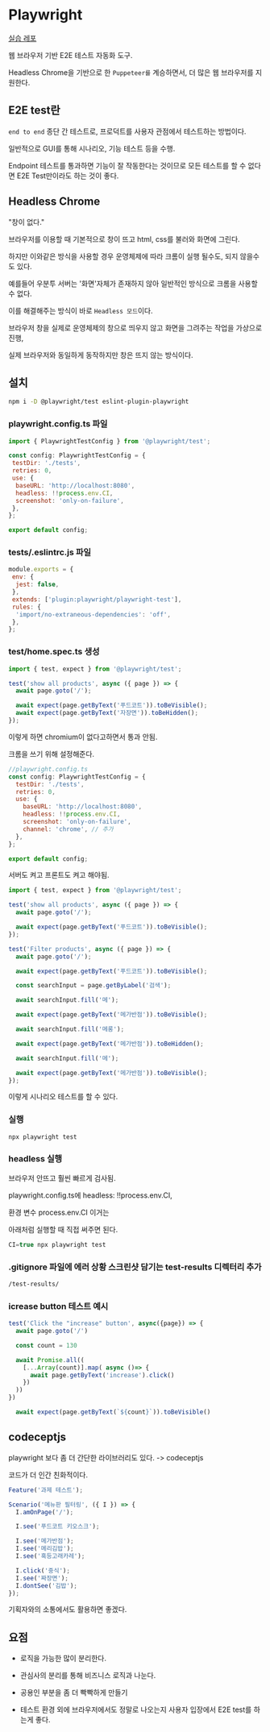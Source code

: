 # Playwright

[실습 레포](https://github.com/heyho00/frontend-survival-week04/tree/playwright)

웹 브라우저 기반 E2E 테스트 자동화 도구.

Headless Chrome을 기반으로 한 `Puppeteer를` 계승하면서, 더 많은 웹 브라우저를 지원한다.

## E2E test란

`end to end` 종단 간 테스트로, 프로덕트를 사용자 관점에서 테스트하는 방법이다.

일반적으로 GUI를 통해 시나리오, 기능 테스트 등을 수행.

Endpoint 테스트를 통과하면 기능이 잘 작동한다는 것이므로 모든 테스트를 할 수 없다면 E2E Test만이라도 하는 것이 좋다.

## Headless Chrome

"창이 없다."

브라우저를 이용할 때 기본적으로 창이 뜨고 html, css를 불러와 화면에 그린다.

하지만 이와같은 방식을 사용할 경우 운영체제에 따라 크롬이 실행 될수도, 되지 않을수도 있다.

예를들어 우분투 서버는 '화면'자체가 존재하지 않아 일반적인 방식으로 크롬을 사용할 수 없다.

이를 해결해주는 방식이 바로 `Headless 모드`이다.

브라우저 창을 실제로 운영체제의 창으로 띄우지 않고 화면을 그려주는 작업을 가상으로 진행,

실제 브라우저와 동일하게 동작하지만 창은 뜨지 않는 방식이다.

## 설치

```bash
npm i -D @playwright/test eslint-plugin-playwright
```

### playwright.config.ts 파일

```js
import { PlaywrightTestConfig } from '@playwright/test';

const config: PlaywrightTestConfig = {
 testDir: './tests',
 retries: 0,
 use: {
  baseURL: 'http://localhost:8080',
  headless: !!process.env.CI,
  screenshot: 'only-on-failure',
 },
};

export default config;
```

### tests/.eslintrc.js 파일

```js
module.exports = {
 env: {
  jest: false,
 },
 extends: ['plugin:playwright/playwright-test'],
 rules: {
  'import/no-extraneous-dependencies': 'off',
 },
};

```

### test/home.spec.ts 생성

```js
import { test, expect } from '@playwright/test';

test('show all products', async ({ page }) => {
  await page.goto('/');

  await expect(page.getByText('푸드코트')).toBeVisible();
  await expect(page.getByText('자장면')).toBeHidden();
});

```

이렇게 하면 chromium이 없다고하면서 통과 안됨.

크롬을 쓰기 위해 설정해준다.

```js
//playwright.config.ts
const config: PlaywrightTestConfig = {
  testDir: './tests',
  retries: 0,
  use: {
    baseURL: 'http://localhost:8080',
    headless: !!process.env.CI,
    screenshot: 'only-on-failure',
    channel: 'chrome', // 추가
  },
};

export default config;

```

서버도 켜고 프론트도 켜고 해야됨.

```js
import { test, expect } from '@playwright/test';

test('show all products', async ({ page }) => {
  await page.goto('/');

  await expect(page.getByText('푸드코트')).toBeVisible();
});

test('Filter products', async ({ page }) => {
  await page.goto('/');

  await expect(page.getByText('푸드코트')).toBeVisible();

  const searchInput = page.getByLabel('검색');

  await searchInput.fill('메');

  await expect(page.getByText('메가반점')).toBeVisible();

  await searchInput.fill('메롱');

  await expect(page.getByText('메가반점')).toBeHidden();

  await searchInput.fill('메');

  await expect(page.getByText('메가반점')).toBeVisible();
});

```

이렇게 시나리오 테스트를 할 수 있다.

### 실행

```js
npx playwright test
```

### headless 실행

브라우저 안뜨고 훨씬 빠르게 검사됨.

playwright.config.ts에 headless: !!process.env.CI,

환경 변수 process.env.CI 이거는

아래처럼 실행할 때 직접 써주면 된다.

```js
CI=true npx playwright test
```

### .gitignore 파일에 에러 상황 스크린샷 담기는 test-results 디렉터리 추가

```bash
/test-results/
```

### icrease button 테스트 예시

```js
test('Click the "increase" button', async({page}) => {
  await page.goto('/')

  const count = 130

  await Promise.all((
    [...Array(count)].map( async ()=> {
      await page.getByText('increase').click()
    })
  ))
})

  await expect(page.getByText(`${count}`)).toBeVisible()
```

## codeceptjs

playwright 보다 좀 더 간단한 라이브러리도 있다. -> codeceptjs

코드가 더 인간 친화적이다.

```js
Feature('과제 테스트');

Scenario('메뉴판 필터링', ({ I }) => {
  I.amOnPage('/');

  I.see('푸드코트 키오스크');

  I.see('메가반점');
  I.see('메리김밥');
  I.see('혹등고래카레');

  I.click('중식');
  I.see('짜장면');
  I.dontSee('김밥');
});

```

기획자와의 소통에서도 활용하면 좋겠다.

## 요점

* 로직을 가능한 많이 분리한다.

* 관심사의 분리를 통해 비즈니스 로직과 나눈다.

* 공용인 부분을 좀 더 빡빡하게 만들기

* 테스트 환경 외에 브라우저에서도 정말로 나오는지 사용자 입장에서 E2E test를 하는게 좋다.
